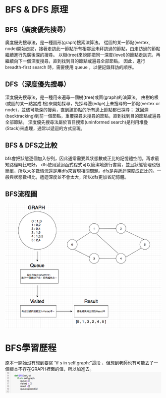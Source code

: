 # BFS & DFS 原理
## BFS（廣度優先搜尋）

廣度優先搜尋法，是一種圖形(graph)搜索演算法。
從圖的某一節點(vertex, node)開始走訪，接著走訪此一節點所有相鄰且未拜訪過的節點，由走訪過的節點繼續進行先廣後深的搜尋。
以樹(tree)來說即把同一深度(level)的節點走訪完，再繼續向下一個深度搜尋，直到找到目的節點或遍尋全部節點。
因此，進行 breadth-first search 時，需要使用 queue ，以便記錄拜訪的順序。


## DFS（深度優先搜尋）

深度優先搜尋法，是一種用來遍尋一個樹(tree)或圖(graph)的演算法。
由樹的根(或圖的某一點當成 根)來開始探尋，先探尋邊(edge)上未搜尋的一節點(vertex or node)，並儘可能深的搜索，直到該節點的所有邊上節點都已探尋；
就回溯(backtracking)到前一個節點，重覆探尋未搜尋的節點，直到找到目的節點或遍尋全部節點。
深度優先搜尋法屬於盲目搜索(uninformed search)是利用堆疊(Stack)來處理，通常以遞迴的方式呈現。


## BFS & DFS之比較
bfs會把狀態逐個加入佇列，因此通常需要與狀態數成正比的記憶體空間。再求最短路徑時比較好。
dfs使用遞迴函式程式可以簡潔地進行書寫，並且狀態管理也很簡單，所以大多數情況還是用dfs來實現相關問題。dfs是與遞迴深度成正比的。一般與狀態數相比，遞迴深度並不會太大，所以dfs更加省記憶體。

## BFS流程圖

![image](https://github.com/06170228/my-note/blob/master/Image/BFS%E6%B5%81%E7%A8%8B%E5%9C%96.png)

# BFS學習歷程


原本一開始沒有想到要寫 “if s in self.graph:”這段 ，但想到老師也有可能丟了一個根本不存在GRAPH裡面的值，所以加進去。
![image](https://github.com/06170228/my-note/blob/master/Image/BFS%E5%AD%B8%E7%BF%92%E6%AD%B7%E7%A8%8B%E4%B8%80.png)

